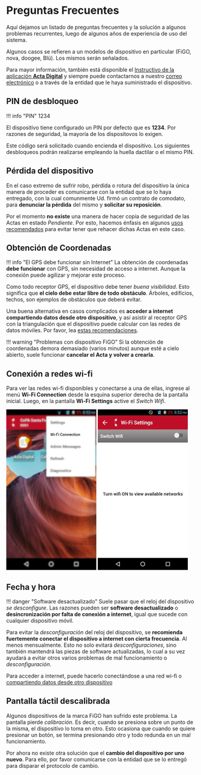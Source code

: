 # Preguntas Frecuentes

Aquí dejamos un listado de preguntas frecuentes y la solución a algunos problemas recurrentes, luego de algunos años de experiencia de uso del sistema.

Algunos casos se refieren a un modelos de dispositivo en particular (FiGO, nova, doogee, Blü). Los mismos serán señalados.

Para mayor información, también está disponible el [Instructivo de la aplicación **Acta Digital**](instructivo-app.md) y siempre puede contactarnos a nuestro [correo electrónico](mailto:info@actadigital.com.ar) o a través de la entidad que le haya suministrado el dispositivo.

## PIN de desbloqueo 

!!! info "PIN"
    1234

El dispositivo tiene configurado un PIN por defecto que es **1234**. Por razones de seguridad, la mayoría de los dispositovos lo exigen.

Este código será solicitado cuando encienda el dispositivo. Los siguientes desbloqueos podrán realizarse empleando la huella dactilar o el mismo PIN.

## Pérdida del dispositivo

En el caso extremo de sufrir robo, pérdida o rotura del dispositivo la única manera de proceder es comunicarse con la entidad que se lo haya entregado, con la cual comunmente Ud. firmó un contrato de comodato, para **denunciar la pérdida** del mismo y **solicitar su reposición**.

Por el momento **no existe** una manera de hacer copia de seguridad de las Actas en estado _Pendiente_. Por esto, hacemos énfasis en algunos [usos recomendados](recomendaciones.md) para evitar tener que rehacer dichas Actas en este caso.

## Obtención de Coordenadas

!!! info "El GPS debe funcionar sin Internet"
    La obtención de coordenadas **debe funcionar** con GPS, sin necesidad de acceso a internet. Aunque la conexión puede agilizar y mejorar este proceso.

Como todo receptor GPS, el dispositivo debe tener _buena visibilidad_. Esto significa que **el cielo debe estar libre de todo obstáculo**. Árboles, edificios, techos, son ejemplos de obstáculos que deberá evitar.

Una buena alternativa en casos complicados es **acceder a internet compartiendo datos desde otro dispositivo**, y así asistir al receptor GPS con la triangulación que el dispositivo puede calcular con las redes de datos móviles. Por favor, lea [estas recomendaciones](recomendaciones.md#compartir-datos-desde-otro-dispositivo).

!!! warning "Problemas con dispositivo FiGO"
    Si la obtención de coordenadas demora demasiado (varios minutos) aunque esté a cielo abierto, suele funcionar **cancelar el Acta y volver a crearla**.

## Conexión a redes wi-fi

Para ver las redes wi-fi disponibles y conectarse a una de ellas, ingrese al menú **Wi-Fi Connection** desde la esquina superior derecha de la pantalla inicial. Luego, en la pantalla **Wi-Fi Settings** active el _Switch Wifi_.

![Menú Wi-Fi Connection](img/wifi_menu.jpg)
![Switch Wifi](img/wifi_switch.jpg)

## Fecha y hora

!!! danger "Software desactualizado"
    Suele pasar que el reloj del dispositivo _se desconfigure_. Las razones pueden ser **software desactualizado** o **desincronización por falta de conexión a internet**, igual que sucede con cualquier dispositivo móvil.

Para evitar la _desconfiguración_ del reloj del dispositivo, se **recomienda fuertemente conectar el dispositivo a internet con cierta frecuencia**. Al menos mensualmente. Esto no solo evitará _desconfiguraciones_, sino también mantendrá las piezas de software actualizadas, lo cual a su vez ayudará a evitar otros varios problemas de mal funcionamiento o _desconfiguración_.

Para acceder a internet, puede hacerlo conectándose a una red wi-fi o [compartiendo datos desde otro dispositivo](recomendaciones.md#compartir-datos-desde-otro-dispositivo)

## Pantalla táctil descalibrada

Algunos dispositivos de la marca FiGO han sufrido este problema. La pantalla pierde _calibración_. Es decir, cuando se presiona sobre un punto de la misma, el dispositivo lo toma en otro. Esto ocasiona que cuando se quiere presionar un botón, se termina presionando otro y todo redunda en un mal funcionamiento.

Por ahora no existe otra solución que el **cambio del dispositivo por uno nuevo**. Para ello, por favor comunicarse con la entidad que se lo entregó para disparar el protocolo de cambio.

